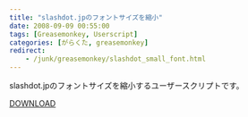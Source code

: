 ```yaml
---
title: "slashdot.jpのフォントサイズを縮小"
date: 2008-09-09 00:55:00
tags: [Greasemonkey, Userscript]
categories: [がらくた, greasemonkey]
redirect:
    - /junk/greasemonkey/slashdot_small_font.html
---
```


slashdot.jpのフォントサイズを縮小するユーザースクリプトです。
	  
[DOWNLOAD][1] 

 [1]: /files/slashdot_small_font.user.js
